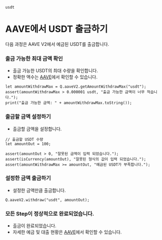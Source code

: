 ```meta-Currency
usdt
```

# AAVE에서 USDT 출금하기

다음 과정은 AAVE V2에서 예금된 USDT를 출금합니다.

### 출금 가능한 최대 금액 확인

- 출금 가능한 USDT의 최대 수량을 확인합니다.
- 정확한 액수는 [AAVE](https://app.aave.com/#/dashboard)에서 확인할 수 있습니다.

```output-Dynamic
let amountWithdrawMax = Q.aaveV2.getAmountWithdrawMax("usdt");
assert(amountWithdrawMax > 0.000001 usdt, "출금 가능한 금액이 너무 적습니다.");
print("출금 가능한 금액: " + amountWithdrawMax.toString());
```

### 출금할 금액 설정하기

- 출금할 금액을 설정합니다.

```input USDT
// 출금할 USDT 수량
let amountOut = 100;
```

```input-Verify
assert(amountOut > 0, "잘못된 금액이 입력 되었습니다.");
assert(isCurrency(amountOut), "잘못된 형식의 값이 입력 되었습니다.");
assert(amountWithdrawMax >= amountOut, "예금된 USDT가 부족합니다.");
```

### 설정한 금액 출금하기

- 설정한 금액만큼 출금합니다.

```taster
Q.aaveV2.withdraw("usdt", amountOut);
```

### 모든 Step이 정상적으로 완료되었습니다.

- 출금이 완료되었습니다.
- 자세한 예금 및 대출 현황은 [AAVE](https://app.aave.com/#/dashboard)에서 확인할 수 있습니다.
